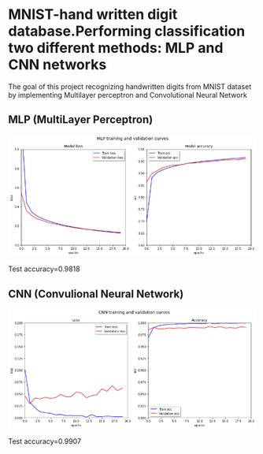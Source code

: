 # MNIST-hand written digit database.Performing classification two different methods: MLP and CNN networks
The goal of this project recognizing handwritten digits from MNIST dataset by implementing Multilayer perceptron and Convolutional Neural Network
## MLP (MultiLayer Perceptron)

  ![](output.png)
  
 Test accuracy=0.9818
 ## CNN (Convulional Neural Network)

 ![](cnn.png)

 Test accuracy=0.9907
